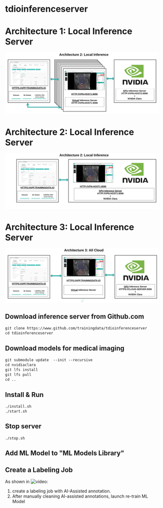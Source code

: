 # tdioinferenceserver

# Architecture 1: Local Inference Server
![Architecture 1](https://github.com/trainingdata/tdioinferenceserver/blob/master/documentation/static/images/Architecture1.png)

# Architecture 2: Local Inference Server
![Architecture 2](https://github.com/trainingdata/tdioinferenceserver/blob/master/documentation/static/images/Architecture2.png)

# Architecture 3: Local Inference Server
![Architecture 3](https://github.com/trainingdata/tdioinferenceserver/blob/master/documentation/static/images/Architecture3.png)


## Download inference server from Github.com
```
git clone https://www.github.com/trainingdata/tdioinferenceserver
cd tdioinferenceserver
```

## Download models for medical imaging
```
git submodule update  --init --recursive
cd nvidiaclara
git lfs install
git lfs pull
cd ..
```

## Install & Run
```
./install.sh
./start.sh
```

## Stop server
```
./stop.sh
```
## Add ML Model to "ML Models Library"
## Create a Labeling Job
As shown in ![video](https://youtu.be/cjiNQ9DCtLo):
1. create a labeling job with AI-Assisted annotation.
2. After manually cleaning AI-assisted annotations, launch re-train ML Model
